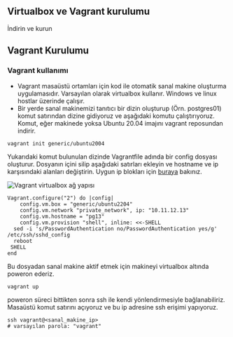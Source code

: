 ## Virtualbox ve Vagrant kurulumu
İndirin ve kurun

## Vagrant Kurulumu

### Vagrant kullanımı
* Vagrant masaüstü ortamları için kod ile otomatik sanal makine oluşturma uygulamasıdır. Varsayılan olarak virtualbox kullanır. Windows ve linux hostlar üzerinde çalışır.
* Bir yerde sanal makinemizi tanıtıcı bir dizin oluşturup (Örn. postgres01) komut satırından dizine gidiyoruz ve  aşağıdaki komutu çalıştırıyoruz. Komut, eğer makinede yoksa Ubuntu 20.04 imajını vagrant reposundan indirir.

```
vagrant init generic/ubuntu2004
```

Yukarıdaki komut bulunulan dizinde Vagrantfile adında bir config dosyası oluşturur. Dosyanın içini silip aşağıdaki satırları ekleyin ve hostname ve ip karşısındaki alanları değiştirin. Uygun ip blokları için [buraya](https://www.wikiwand.com/en/Private_network#/Private_IPv4_address_spaces) bakınız.

![Vagrant virtualbox ağ yapısı](https://user-images.githubusercontent.com/4180560/79636826-3e0d9d80-8183-11ea-8ced-eed33d53e184.png)


```
Vagrant.configure("2") do |config|
	config.vm.box = "generic/ubuntu2204"
	config.vm.network "private_network", ip: "10.11.12.13"
	config.vm.hostname = "pg13"
	config.vm.provision "shell", inline: <<-SHELL
  sed -i 's/PasswordAuthentication no/PasswordAuthentication yes/g' /etc/ssh/sshd_config    
  reboot
 SHELL
end
```

Bu dosyadan sanal makine aktif etmek için makineyi virtualbox altında poweron ederiz.

```
vagrant up
```

poweron süreci bittikten sonra ssh ile kendi yönlendirmesiyle bağlanabiliriz. Masaüstü komut satırını açıyoruz ve bu ip adresine ssh erişimi yapıyoruz.
```
ssh vagrant@<sanal_makine_ip>
# varsayılan parola: "vagrant"

```
